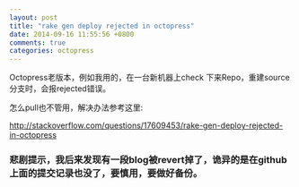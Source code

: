 ```yaml
---
layout: post
title: "rake gen deploy rejected in octopress"
date: 2014-09-16 11:55:56 +0800
comments: true
categories: octopress
---
```


Octopress老版本，例如我用的，在一台新机器上check 下来Repo，重建source分支时，会报rejected错误。

怎么pull也不管用，解决办法参考这里:

http://stackoverflow.com/questions/17609453/rake-gen-deploy-rejected-in-octopress

### 悲剧提示，我后来发现有一段blog被revert掉了，诡异的是在github上面的提交记录也没了，要慎用，要做好备份。
